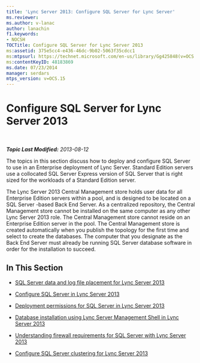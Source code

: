 ```yaml
---
title: 'Lync Server 2013: Configure SQL Server for Lync Server'
ms.reviewer: 
ms.author: v-lanac
author: lanachin
f1.keywords:
- NOCSH
TOCTitle: Configure SQL Server for Lync Server 2013
ms:assetid: 375e5cc4-e436-46dc-9b02-5063f35cdcc1
ms:mtpsurl: https://technet.microsoft.com/en-us/library/Gg425848(v=OCS.15)
ms:contentKeyID: 48183869
ms.date: 07/23/2014
manager: serdars
mtps_version: v=OCS.15
---
```


<div data-xmlns="http://www.w3.org/1999/xhtml">

<div class="topic" data-xmlns="http://www.w3.org/1999/xhtml" data-msxsl="urn:schemas-microsoft-com:xslt" data-cs="http://msdn.microsoft.com/">

<div data-asp="https://msdn2.microsoft.com/asp">

# Configure SQL Server for Lync Server 2013

</div>

<div id="mainSection">

<div id="mainBody">

<span> </span>

_**Topic Last Modified:** 2013-08-12_

The topics in this section discuss how to deploy and configure SQL Server to use in an Enterprise deployment of Lync Server. Standard Edition servers use a collocated SQL Server Express version of SQL Server that is right sized for the workloads of a Standard Edition server.

The Lync Server 2013 Central Management store holds user data for all Enterprise Edition servers within a pool, and is designed to be located on a SQL Server -based Back End Server. As a centralized repository, the Central Management store cannot be installed on the same computer as any other Lync Server 2013 role. The Central Management store cannot reside on an Enterprise Edition server in the pool. The Central Management store is created automatically when you publish the topology for the first time and select to create the databases. The computer that you designate as the Back End Server must already be running SQL Server database software in order for the installation to succeed.

<div>

## In This Section

  - [SQL Server data and log file placement for Lync Server 2013](lync-server-2013-sql-server-data-and-log-file-placement.md)

  - [Configure SQL Server in Lync Server 2013](lync-server-2013-configure-sql-server.md)

  - [Deployment permissions for SQL Server in Lync Server 2013](lync-server-2013-deployment-permissions-for-sql-server.md)

  - [Database installation using Lync Server Management Shell in Lync Server 2013](lync-server-2013-database-installation-using-lync-server-management-shell.md)

  - [Understanding firewall requirements for SQL Server with Lync Server 2013](lync-server-2013-understanding-firewall-requirements-for-sql-server.md)

  - [Configure SQL Server clustering for Lync Server 2013](lync-server-2013-configure-sql-server-clustering.md)

</div>

</div>

<span> </span>

</div>

</div>

</div>

